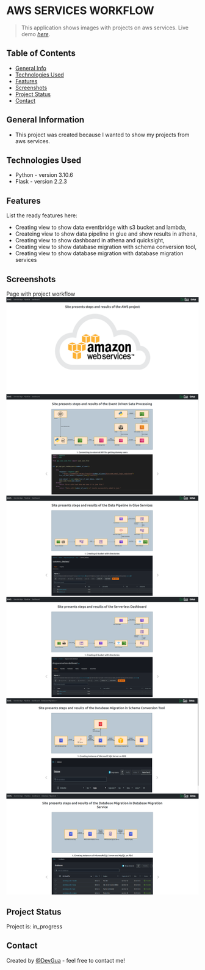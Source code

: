 # AWS SERVICES WORKFLOW
> This application shows images with projects on aws services. 
> Live demo [_here_](http://mateuszgua.pythonanywhere.com/).


## Table of Contents
* [General Info](#general-information)
* [Technologies Used](#technologies-used)
* [Features](#features)
* [Screenshots](#screenshots)
* [Project Status](#project-status)
* [Contact](#contact)


## General Information
- This project was created because I wanted to show my projects from aws services.


## Technologies Used
- Python - version 3.10.6
- Flask - version 2.2.3


## Features
List the ready features here:
- Creating view to show data eventbridge with s3 bucket and lambda,
- Createing view to show data pipeline in glue and show results in athena,
- Creating view to show dashboard in athena and quicksight,
- Creating view to show database migration with schema conversion tool,
- Creating view to show database migration with database migration services


## Screenshots
Page with project workflow
![Example screenshot](./static/index.png)
![Example screenshot](./static/eventbridge.png)
![Example screenshot](./static/pipeline.png)
![Example screenshot](./static/dashboard.png)
![Example screenshot](./static/migrationSCT.png)
![Example screenshot](./static/migrationDMS.png)


## Project Status
Project is: in_progress


## Contact
Created by [@DevGua]() - feel free to contact me!
